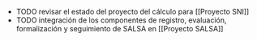 - TODO revisar el estado del proyecto del cálculo para [[Proyecto SNI]]
- TODO integración de los componentes de registro, evaluación, formalización y seguimiento de SALSA en [[Proyecto SALSA]]